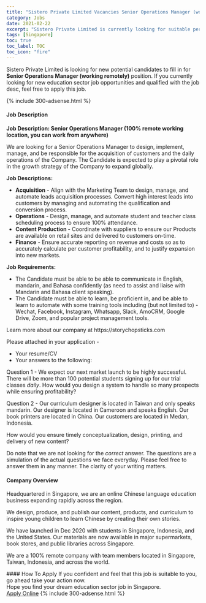 ```yaml
---
title: "Sistero Private Limited Vacancies Senior Operations Manager (working remotely)" 
category: Jobs 
date: 2021-02-22 
excerpt: "Sistero Private Limited is currently looking for suitable person to fill in the Senior Operations Manager (working remotely) which positioned at Singapore" 
tags: [Singapore] 
toc: true 
toc_label: TOC 
toc_icon: "fire" 
--- 
```


<p>Sistero Private Limited is looking for new potential candidates to fill in for <b>Senior Operations Manager (working remotely)</b> position. If you currently looking for new education sector job opportunities and qualified with the job desc, feel free to apply this job.
</p>{% include 300-adsense.html %} 
 <div><div><h4>Job Description</h4></div><div><div><span><div><p><strong>Job Description: Senior Operations Manager (100% remote working location, you can work from anywhere)</strong></p><p>We are looking for a Senior Operations Manager to design, implement, manage, and be responsible for the acquisition of customers and the daily operations of the Company. The Candidate is expected to play a pivotal role in the growth strategy of the Company to expand globally.</p><p><strong>Job Descriptions:</strong></p><ul><li><strong>Acquisition</strong> - Align with the Marketing Team to design, manage, and automate leads acquisition processes. Convert high interest leads into customers by managing and automating the qualification and conversion process.</li><li><strong>Operations</strong> - Design, manage, and automate student and teacher class scheduling process to ensure 100% attendance.</li><li><strong>Content Production </strong>- Coordinate with suppliers to ensure our Products are available on retail sites and delivered to customers on-time.</li><li><strong>Finance</strong> - Ensure accurate reporting on revenue and costs so as to accurately calculate per customer profitability, and to justify expansion into new markets.&#160;</li></ul><p><strong>Job Requirements:</strong></p><ul><li>The Candidate must be able to be able to communicate in English, mandarin, and Bahasa confidently (as need to assist and liaise with Mandarin and Bahasa client speaking).</li><li>The Candidate must be able to learn, be proficient in, and be able to learn to automate with some training tools including (but not limited to) - Wechat, Facebook, Instagram, Whatsapp, Slack, AmoCRM, Google Drive, Zoom, and popular project management tools.</li></ul><p>Learn more about our company at https://storychopsticks.com</p><p>Please attached in your application -</p><ul><li>Your resume/CV</li><li>Your answers to the following:</li></ul><p>Question 1 - We expect our next market launch to be highly successful. There will be more than 100 potential students signing up for our trial classes <em>daily</em>. How would you design a system to handle so many prospects while ensuring profitability?</p><p>Question 2 - Our curriculum designer is located in Taiwan and only speaks mandarin. Our designer is located in Cameroon and speaks English. Our book printers are located in China. Our customers are located in Medan, Indonesia.</p><p>How would you ensure timely conceptualization, design, printing, and delivery of new content?</p><p>Do note that we are not looking for the <em>correct</em> answer. The questions are a simulation of the actual questions we face everyday. Please feel free to answer them in any manner. The clarity of your writing matters.</p></div></span></div></div></div> 
<div><div><h4>Company Overview</h4></div><div><div><span><div><p>Headquartered in Singapore, we are an online Chinese language education business expanding rapidly across the region.</p><p>We design, produce, and publish our content, products, and curriculum to inspire young children to learn Chinese by creating their own stories.&#160;</p><p>We have launched in Dec 2020 with students in Singapore, Indonesia, and the United States. Our materials are now available in major supermarkets, book stores, and public libraries across Singapore.</p><p>We are a 100% remote company with team members located in Singapore, Taiwan, Indonesia, and across the world.</p></div></span></div></div></div> 
#### How To Apply 
If you confident and feel that this job is suitable to you, go ahead take your action now. <br/> 
Hope you find your dream education sector job in Singapore. <br/> 
<a href="https://www.jobstreet.com.my/en/job/senior-operations-manager-working-remotely-8356501/origin/sg?jobId=jobstreet-sg-job-8356501" class="btn btn--info" target="_blank" rel="nofollow noopenner">Apply Online</a> 
{% include 300-adsense.html %} 